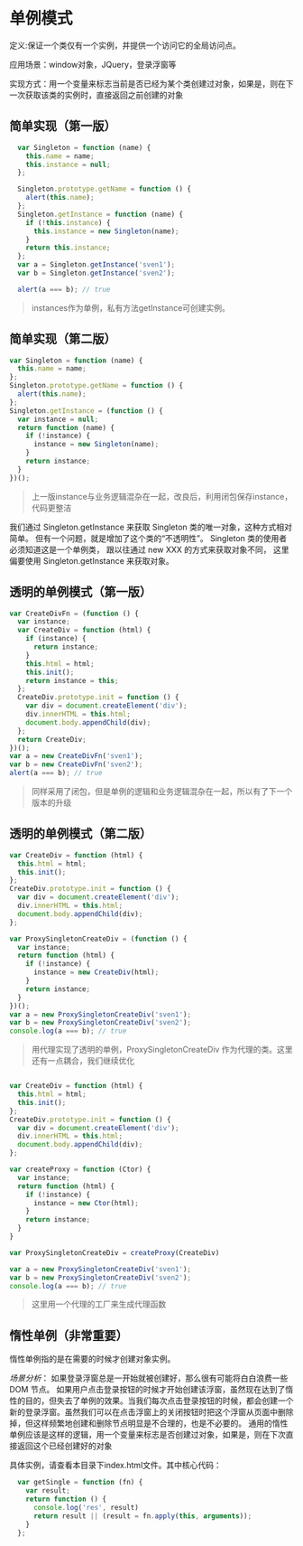 # 单例模式

定义:保证一个类仅有一个实例，并提供一个访问它的全局访问点。

应用场景：window对象，JQuery，登录浮窗等

实现方式：用一个变量来标志当前是否已经为某个类创建过对象，如果是，则在下一次获取该类的实例时，直接返回之前创建的对象

## 简单实现（第一版）
```js
  var Singleton = function (name) {
    this.name = name;
    this.instance = null;
  };

  Singleton.prototype.getName = function () {
    alert(this.name);
  };
  Singleton.getInstance = function (name) {
    if (!this.instance) {
      this.instance = new Singleton(name);
    }
    return this.instance;
  };
  var a = Singleton.getInstance('sven1');
  var b = Singleton.getInstance('sven2');

  alert(a === b); // true
```
> instances作为单例，私有方法getInstance可创建实例。

## 简单实现（第二版）
```js
var Singleton = function (name) {
  this.name = name;
};
Singleton.prototype.getName = function () {
  alert(this.name);
};
Singleton.getInstance = (function () {
  var instance = null;
  return function (name) {
    if (!instance) {
      instance = new Singleton(name);
    }
    return instance;
  }
})();
```
> 上一版instance与业务逻辑混杂在一起，改良后，利用闭包保存instance，代码更整洁

我们通过 Singleton.getInstance 来获取 Singleton 类的唯一对象，这种方式相对简单。
但有一个问题，就是增加了这个类的“不透明性”。
Singleton 类的使用者必须知道这是一个单例类，
跟以往通过 new XXX 的方式来获取对象不同，
这里偏要使用 Singleton.getInstance 来获取对象。

## 透明的单例模式（第一版）
```js
var CreateDivFn = (function () {
  var instance;
  var CreateDiv = function (html) {
    if (instance) {
      return instance;
    }
    this.html = html;
    this.init();
    return instance = this;
  };
  CreateDiv.prototype.init = function () {
    var div = document.createElement('div');
    div.innerHTML = this.html;
    document.body.appendChild(div);
  };
  return CreateDiv;
})();
var a = new CreateDivFn('sven1');
var b = new CreateDivFn('sven2');
alert(a === b); // true
```
> 同样采用了闭包，但是单例的逻辑和业务逻辑混杂在一起，所以有了下一个版本的升级

## 透明的单例模式（第二版）
```js
var CreateDiv = function (html) {
  this.html = html;
  this.init();
};
CreateDiv.prototype.init = function () {
  var div = document.createElement('div');
  div.innerHTML = this.html;
  document.body.appendChild(div);
};

var ProxySingletonCreateDiv = (function () {
  var instance;
  return function (html) {
    if (!instance) {
      instance = new CreateDiv(html);
    }
    return instance;
  }
})();
var a = new ProxySingletonCreateDiv('sven1');
var b = new ProxySingletonCreateDiv('sven2');
console.log(a === b); // true
```
> 用代理实现了透明的单例，ProxySingletonCreateDiv 作为代理的类。这里还有一点耦合，我们继续优化

```js

var CreateDiv = function (html) {
  this.html = html;
  this.init();
};
CreateDiv.prototype.init = function () {
  var div = document.createElement('div');
  div.innerHTML = this.html;
  document.body.appendChild(div);
};

var createProxy = function (Ctor) {
  var instance;
  return function (html) {
    if (!instance) {
      instance = new Ctor(html);
    }
    return instance;
  }
}

var ProxySingletonCreateDiv = createProxy(CreateDiv)

var a = new ProxySingletonCreateDiv('sven1');
var b = new ProxySingletonCreateDiv('sven2');
console.log(a === b); // true
```
> 这里用一个代理的工厂来生成代理函数

## 惰性单例（非常重要）
惰性单例指的是在需要的时候才创建对象实例。

*场景分析*： 
如果登录浮窗总是一开始就被创建好，那么很有可能将白白浪费一些 DOM 节点。
如果用户点击登录按钮的时候才开始创建该浮窗，虽然现在达到了惰性的目的，但失去了单例的效果。当我们每次点击登录按钮的时候，都会创建一个新的登录浮窗。虽然我们可以在点击浮窗上的关闭按钮时把这个浮窗从页面中删除掉，但这样频繁地创建和删除节点明显是不合理的，也是不必要的。
通用的惰性单例应该是这样的逻辑，用一个变量来标志是否创建过对象，如果是，则在下次直接返回这个已经创建好的对象

具体实例，请查看本目录下index.html文件。其中核心代码：
```js
  var getSingle = function (fn) {
    var result;
    return function () {
      console.log('res', result)
      return result || (result = fn.apply(this, arguments));
    }
  };
```